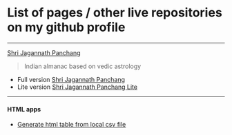 # List of pages / other live repositories on my github profile

---
[Shri Jagannath Panchang](https://raj9039852537.github.io/Shri-Jagannath-Panchang/)
  > Indian almanac based on vedic astrology

- Full version [Shri Jagannath Panchang](https://raj9039852537.github.io/Shri-Jagannath-Panchang/SJPL_5.08.html)
- Lite version [Shri Jagannath Panchang Lite](https://raj9039852537.github.io/Shri-Jagannath-Panchang/sjpl_lite_v1.01.html)

---
#### HTML apps
- [Generate html table from local csv file](https://raj9039852537.github.io/files/csv_to_html_table.html)
<!--
---
- #### GST related
  - [HSN/SAC code list from gst.gov.in with more powerful search](https://raj9039852537.github.io/files/HSN_SAC.html) *updated from https://tutorial.gst.gov.in/downloads/HSN_SAC.xlsx*
  - [GST Rates list from gst.gov.in with more powerful search](https://raj9039852537.github.io/files/GST_Rates.html) *updated on 18/07/2022 from https://cbic-gst.gov.in/gst-goods-services-rates.html*
-->
